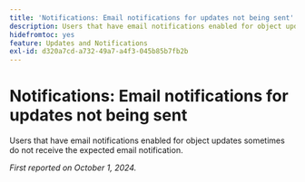 ```yaml
---
title: 'Notifications: Email notifications for updates not being sent'
description: Users that have email notifications enabled for object updates sometimes do not receive the expected email notification.
hidefromtoc: yes
feature: Updates and Notifications
exl-id: d320a7cd-a732-49a7-a4f3-045b85b7fb2b
---
```

# Notifications: Email notifications for updates not being sent

Users that have email notifications enabled for object updates sometimes do not receive the expected email notification.

_First reported on October 1, 2024._
